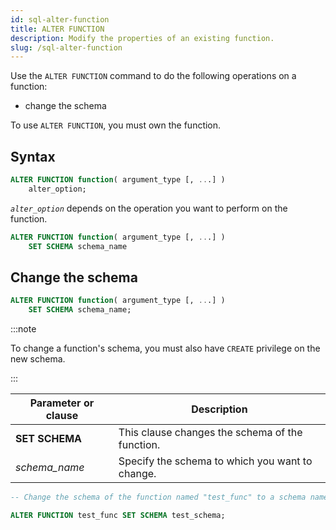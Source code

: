 ```yaml
---
id: sql-alter-function
title: ALTER FUNCTION
description: Modify the properties of an existing function.
slug: /sql-alter-function
---
```

<head>
  <link rel="canonical" href="https://docs.risingwave.com/docs/current/sql-alter-function/" />
</head>

Use the `ALTER FUNCTION` command to do the following operations on a function:

+ change the schema

To use `ALTER FUNCTION`, you must own the function.

## Syntax

```sql
ALTER FUNCTION function( argument_type [, ...] )
    alter_option;
```

*`alter_option`* depends on the operation you want to perform on the function.

```sql
ALTER FUNCTION function( argument_type [, ...] )
    SET SCHEMA schema_name
```

## Change the schema

```sql title=Syntax
ALTER FUNCTION function( argument_type [, ...] )
    SET SCHEMA schema_name;
```

:::note

To change a function's schema, you must also have `CREATE` privilege on the new schema.

:::

| Parameter or clause | Description |
| ------------------- | ----------------------------------------------- |
|**SET SCHEMA**| This clause changes the schema of the function.|
| *schema_name* | Specify the schema to which you want to change. |

```sql title=Example
-- Change the schema of the function named "test_func" to a schema named "test_schema"

ALTER FUNCTION test_func SET SCHEMA test_schema;
```
